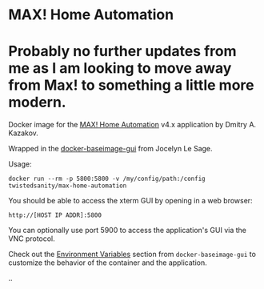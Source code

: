 # MAX! Home Automation
# Probably no further updates from me as I am looking to move away from Max! to something a little more modern.


Docker image for the [MAX! Home Automation](http://www.dmitry-kazakov.de/ada/max_home_automation.htm) v4.x application by Dmitry A. Kazakov.

Wrapped in the [docker-baseimage-gui](https://github.com/jlesage/docker-baseimage-gui) from Jocelyn Le Sage.

Usage:

    docker run --rm -p 5800:5800 -v /my/config/path:/config twistedsanity/max-home-automation

You should be able to access the xterm GUI by opening in a web browser:

`http://[HOST IP ADDR]:5800`

You can optionally use port 5900 to access the application's GUI via the VNC protocol.

Check out the [Environment Variables](https://github.com/jlesage/docker-baseimage-gui/#environment-variables) section from `docker-baseimage-gui` to customize the behavior of the container and the application.

..
